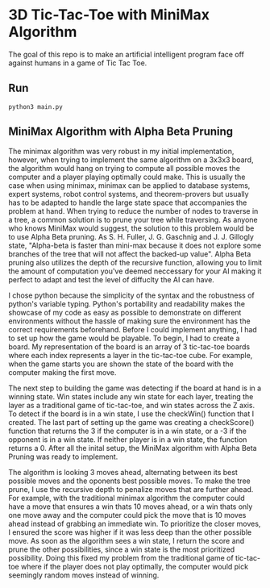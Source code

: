 # 3D Tic-Tac-Toe with MiniMax Algorithm
The goal of this repo is to make an artificial intelligent program face off against humans in a game of Tic Tac Toe.  

## Run
```
python3 main.py
```

## MiniMax Algorithm with Alpha Beta Pruning
The minimax algorithm was very robust in my initial implementation, however, when trying to implement the same algorithm on a 3x3x3 board, the algorithm would hang on trying to compute all possible moves the computer and a player playing optimally could make. This is usually the case when using minimax, minimax can be applied to database systems, expert systems, robot control systems, and theorem-provers but usually has to be adapted to handle the large state space that accompanies the problem at hand. When trying to reduce the number of nodes to traverse in a tree, a common solution is to prune your tree while traversing. As anyone who knows MiniMax would suggest, the solution to this problem would be to use Alpha Beta pruning. As S. H. Fuller, J. G. Gaschnig and J. J. Gillogly state, "Alpha-beta is faster than mini-max because it does not explore some branches of the tree that will not affect the backed-up value". Alpha Beta pruning also utilizes the depth of the recursive function, allowing you to limit the amount of computation you've deemed neccessary for your AI making it perfect to adapt and test the level of diffuclty the AI can have.

I chose python because the simplicity of the syntax and the robustness of python's variable typing. Python's portability and readability makes the showcase of my code as easy as possible to demonstrate on different environments without the hassle of making sure the environment has the correct requirements beforehand. Before I could implement anything, I had to set up how the game would be playable. To begin, I had to create a board. My representation of the board is an array of 3 tic-tac-toe boards where each index represents a layer in the tic-tac-toe cube. For example, when the game starts you are shown the state of the board with the computer making the first move.

The next step to building the game was detecting if the board at hand is in a winning state. Win states include any win state for each layer, treating the layer as a traditional game of tic-tac-toe, and win states across the Z axis. To detect if the board is in a win state, I use the checkWin() function that I created. The last part of setting up the game was creating a checkScore() function that returns the 3 if the computer is in a win state, or a -3 if the opponent is in a win state. If neither player is in a win state, the function returns a 0. After all the inital setup, the MiniMax algorithm with Alpha Beta Pruning was ready to implement.

The algorithm is looking 3 moves ahead, alternating between its best possible moves and the oponents best possible moves. To make the tree prune, I use the recursive depth to penalize moves that are further ahead. For example, with the traditional minimax algorithm the computer could have a move that ensures a win thats 10 moves ahead, or a win thats only one move away and the computer could pick the move that is 10 moves ahead instead of grabbing an immediate win. To prioritize the closer moves, I ensured the score was higher if it was less deep than the other possible move. As soon as the algorithm sees a win state, I return the score and prune the other possibilities, since a win state is the most prioritized possibility. Doing this fixed my problem from the traditional game of tic-tac-toe where if the player does not play optimally, the computer would pick seemingly random moves instead of winning.
